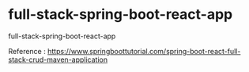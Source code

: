 # full-stack-spring-boot-react-app
full-stack-spring-boot-react-app

Reference : https://www.springboottutorial.com/spring-boot-react-full-stack-crud-maven-application

